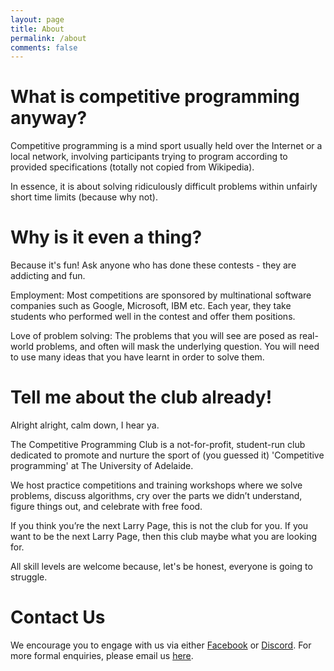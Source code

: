 ```yaml
---
layout: page
title: About
permalink: /about
comments: false
---
```


# What is competitive programming anyway?
Competitive programming is a mind sport usually held over the Internet or a local network, involving participants trying to program according to provided specifications (totally not copied from Wikipedia).

In essence, it is about solving ridiculously difficult problems within unfairly short time limits (because why not).

# Why is it even a thing?
Because it's fun! Ask anyone who has done these contests - they are addicting and fun.

Employment: Most competitions are sponsored by multinational software companies such as Google, Microsoft, IBM etc. Each year, they take students who performed well in the contest and offer them positions.

Love of problem solving: The problems that you will see are posed as real-world problems, and often will mask the underlying question. You will need to use many ideas that you have learnt in order to solve them.

# Tell me about the club already!
Alright alright, calm down, I hear ya.

The Competitive Programming Club is a not-for-profit, student-run club dedicated to promote and nurture the sport of (you guessed it) 'Competitive programming' at The University of Adelaide.

We host practice competitions and training workshops where we solve problems, discuss algorithms, cry over the parts we didn’t understand, figure things out, and celebrate with free food.

If you think you’re the next Larry Page, this is not the club for you. If you want to be the next Larry Page, then this club maybe what you are looking for.

All skill levels are welcome because, let's be honest, everyone is going to struggle.


# Contact Us
<p>We encourage you to engage with us via either <a href="https://www.facebook.com/groups/uoacpc" target="_blank" title="Facebook">Facebook</a> or <a href="https://discord.gg/9yBJs68Sj4" target="_blank" title="Discord">Discord</a>. For more formal enquiries, please email us <a href="mailto:acpc@clubs.auu.org.au">here</a>.</p>
